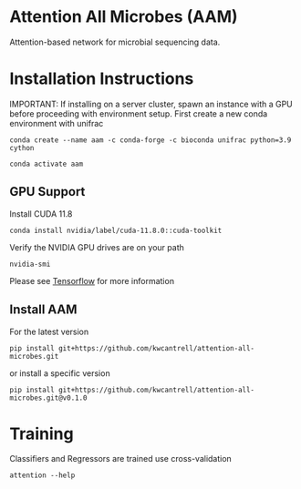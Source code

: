 # Attention All Microbes (AAM)

Attention-based network for microbial sequencing data. 

# Installation Instructions
IMPORTANT: If installing on a server cluster, spawn an instance with a GPU before proceeding with environment setup.
First create a new conda environment with unifrac

`conda create --name aam -c conda-forge -c bioconda unifrac python=3.9 cython`

`conda activate aam`

## GPU Support 

Install CUDA 11.8

`conda install nvidia/label/cuda-11.8.0::cuda-toolkit`

Verify the NVIDIA GPU drives are on your path

`nvidia-smi`

Please see [Tensorflow](https://www.tensorflow.org/install) for more information

## Install AAM


For the latest version

`pip install git+https://github.com/kwcantrell/attention-all-microbes.git`

or install a specific version

`pip install git+https://github.com/kwcantrell/attention-all-microbes.git@v0.1.0`


# Training

Classifiers and Regressors are trained use cross-validation 

`attention --help`







